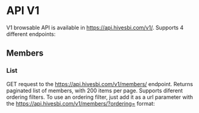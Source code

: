 API V1
======

V1 browsable API is available in https://api.hivesbi.com/v1/. Supports 4 different endpoints:

## Members

### List

GET request to the https://api.hivesbi.com/v1/members/ endpoint. Returns paginated list of members, with 200 items per page. Supports diferent ordering filters. To use an ordering filter, just add it as a url parameter with the https://api.hivesbi.com/v1/members/?ordering=<filter> format:


